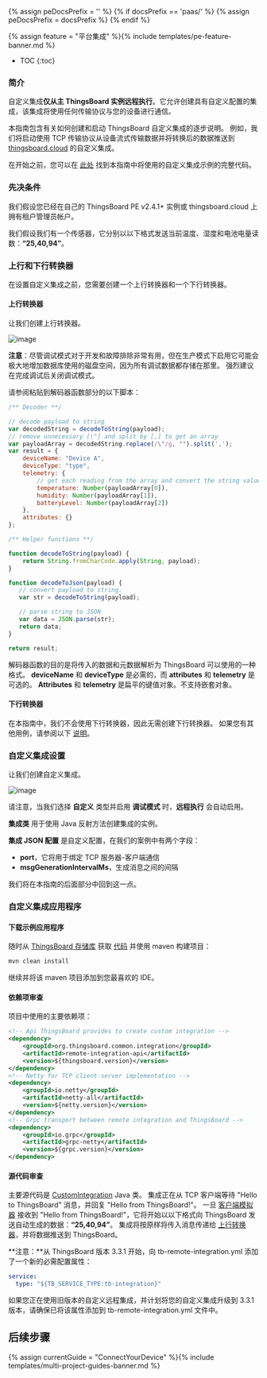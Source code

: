 {% assign peDocsPrefix = '' %}
{% if docsPrefix == 'paas/' %}
{% assign peDocsPrefix = docsPrefix %}
{% endif %}

{% assign feature = "平台集成" %}{% include templates/pe-feature-banner.md %}

* TOC
{:toc}

### 简介

自定义集成**仅从主 ThingsBoard 实例远程执行**。它允许创建具有自定义配置的集成，该集成将使用任何传输协议与您的设备进行通信。

本指南包含有关如何创建和启动 ThingsBoard 自定义集成的逐步说明。
例如，我们将启动使用 TCP 传输协议从设备流式传输数据并将转换后的数据推送到 [thingsboard.cloud](https://thingsboard.cloud/signup) 的自定义集成。

在开始之前，您可以在 [此处](https://github.com/thingsboard/remote-integration-example) 找到本指南中将使用的自定义集成示例的完整代码。

### 先决条件

我们假设您已经在自己的 ThingsBoard PE v2.4.1+ 实例或 thingsboard.cloud 上拥有租户管理员帐户。

我们假设我们有一个传感器，它分别以以下格式发送当前温度、湿度和电池电量读数：**“25,40,94”**。

### 上行和下行转换器

在设置自定义集成之前，您需要创建一个上行转换器和一个下行转换器。

#### 上行转换器

让我们创建上行转换器。

![image](/images/user-guide/integrations/remote/custom-converter.gif)

**注意**：尽管调试模式对于开发和故障排除非常有用，但在生产模式下启用它可能会极大地增加数据库使用的磁盘空间，因为所有调试数据都存储在那里。
强烈建议在完成调试后关闭调试模式。

请参阅粘贴到解码器函数部分的以下脚本：

```javascript
/** Decoder **/

// decode payload to string
var decodedString = decodeToString(payload);
// remove unnecessary [\"] and split by [,] to get an array
var payloadArray = decodedString.replace(/\"/g, "").split(',');
var result = {
    deviceName: "Device A",
    deviceType: "type",
    telemetry: {
        // get each reading from the array and convert the string value to a number
        temperature: Number(payloadArray[0]),
        humidity: Number(payloadArray[1]),
        batteryLevel: Number(payloadArray[2])
    },
    attributes: {}
};

/** Helper functions **/

function decodeToString(payload) {
    return String.fromCharCode.apply(String, payload);
}

function decodeToJson(payload) {
   // convert payload to string.
   var str = decodeToString(payload);

   // parse string to JSON
   var data = JSON.parse(str);
   return data;
}

return result;
```

解码器函数的目的是将传入的数据和元数据解析为 ThingsBoard 可以使用的一种格式。
**deviceName** 和 **deviceType** 是必需的，而 **attributes** 和 **telemetry** 是可选的。
**Attributes** 和 **telemetry** 是扁平的键值对象。不支持嵌套对象。

#### 下行转换器

在本指南中，我们不会使用下行转换器，因此无需创建下行转换器。
如果您有其他用例，请参阅以下 [说明](/docs/{{peDocsPrefix}}user-guide/integrations/#downlink-data-converter)。

### 自定义集成设置

让我们创建自定义集成。

![image](/images/user-guide/integrations/remote/custom-integration.gif)

请注意，当我们选择 **自定义** 类型并启用 **调试模式** 时，**远程执行** 会自动启用。

**集成类** 用于使用 Java 反射方法创建集成的实例。

**集成 JSON 配置** 是自定义配置，在我们的案例中有两个字段：
- **port**，它将用于绑定 TCP 服务器-客户端通信
- **msgGenerationIntervalMs**，生成消息之间的间隔

我们将在本指南的后面部分中回到这一点。

### 自定义集成应用程序

#### 下载示例应用程序

随时从 [ThingsBoard 存储库](https://github.com/thingsboard/remote-integration-example) 获取 [代码](https://github.com/thingsboard/remote-integration-example) 并使用 maven 构建项目：

```bash
mvn clean install
```

继续并将该 maven 项目添加到您最喜欢的 IDE。

#### 依赖项审查

项目中使用的主要依赖项：

```xml
<!-- Api ThingsBoard provides to create custom integration -->
<dependency>
    <groupId>org.thingsboard.common.integration</groupId>
    <artifactId>remote-integration-api</artifactId>
    <version>${thingsboard.version}</version>
</dependency>
<!-- Netty for TCP client-server implementation -->
<dependency>
    <groupId>io.netty</groupId>
    <artifactId>netty-all</artifactId>
    <version>${netty.version}</version>
</dependency>
<!-- Grpc transport between remote integration and ThingsBoard -->
<dependency>
    <groupId>io.grpc</groupId>
    <artifactId>grpc-netty</artifactId>
    <version>${grpc.version}</version>
</dependency>
```

#### 源代码审查

主要源代码是 [CustomIntegration](https://github.com/thingsboard/remote-integration-example/blob/master/src/main/java/org/thingsboard/integration/custom/basic/CustomIntegration.java) Java 类。
集成正在从 TCP 客户端等待 "Hello to ThingsBoard" 消息，并回复 "Hello from ThingsBoard!"。
一旦 [客户端模拟器](https://github.com/thingsboard/remote-integration-example/blob/master/src/main/java/org/thingsboard/integration/custom/client/CustomClient.java) 接收到 "Hello from ThingsBoard!"，它将开始以以下格式向 ThingsBoard 发送自动生成的数据：**“25,40,94”**。
集成将按原样将传入消息传递给 [上行转换器](/docs/{{peDocsPrefix}}user-guide/integrations/custom/#uplink-converter)，并将数据推送到 ThingsBoard。

**注意：**从 ThingsBoard 版本 3.3.1 开始，向 tb-remote-integration.yml 添加了一个新的必需配置属性：

```yml
service:
  type: "${TB_SERVICE_TYPE:tb-integration}"
```

如果您正在使用旧版本的自定义远程集成，并计划将您的自定义集成升级到 3.3.1 版本，请确保已将该属性添加到 tb-remote-integration.yml 文件中。

## 后续步骤

{% assign currentGuide = "ConnectYourDevice" %}{% include templates/multi-project-guides-banner.md %}